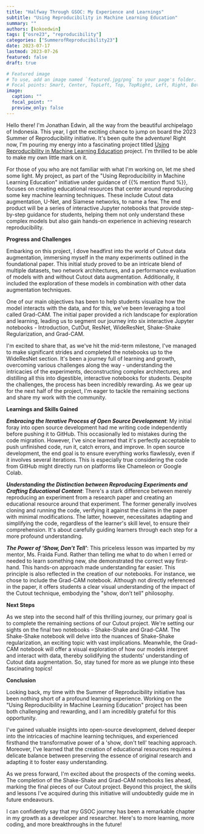 ```yaml
---
title: "Halfway Through GSOC: My Experience and Learnings"
subtitle: "Using Reproducibility in Machine Learning Education"
summary: ""
authors: [kokoedwin]
tags: ["osre23", "reproducibility"]
categories: ["SummerofReproducibility23"]
date: 2023-07-17
lastmod: 2023-07-26
featured: false
draft: true

# Featured image
# To use, add an image named `featured.jpg/png` to your page's folder.
# Focal points: Smart, Center, TopLeft, Top, TopRight, Left, Right, BottomLeft, Bottom, BottomRight.
image:
  caption: ""
  focal_point: ""
  preview_only: false
---
```


Hello there! I'm Jonathan Edwin, all the way from the beautiful archipelago of Indonesia. This year, I got the exciting chance to jump on board the 2023 Summer of Reproducibility initiative. It's been quite the adventure! Right now, I'm pouring my energy into a fascinating project titled [Using Reproducibility in Machine Learning Education](/project/osre23/nyu/eduml) project. I'm thrilled to be able to make my own little mark on it.

For those of you who are not familiar with what I'm working on, let me shed some light. My project, as part of the "Using Reproducibility in Machine Learning Education" initiative under guidance of {{% mention ffund %}}, focuses on creating educational resources that center around reproducing some key machine learning techniques. These include Cutout data augmentation, U-Net, and Siamese networks, to name a few. The end product will be a series of interactive Jupyter notebooks that provide step-by-step guidance for students, helping them not only understand these complex models but also gain hands-on experience in achieving research reproducibility. 

**Progress and Challenges**

Embarking on this project, I dove headfirst into the world of Cutout data augmentation, immersing myself in the many experiments outlined in the foundational paper. This initial study proved to be an intricate blend of multiple datasets, two network architectures, and a performance evaluation of models with and without Cutout data augmentation. Additionally, it included the exploration of these models in combination with other data augmentation techniques.

One of our main objectives has been to help students visualize how the model interacts with the data, and for this, we've been leveraging a tool called Grad-CAM. The initial paper provided a rich landscape for exploration and learning, leading us to segment our journey into six interactive Jupyter notebooks - Introduction, CutOut, ResNet, WideResNet, Shake-Shake Regularization, and Grad-CAM.

I'm excited to share that, as we've hit the mid-term milestone, I've managed to make significant strides and completed the notebooks up to the WideResNet section. It's been a journey full of learning and growth, overcoming various challenges along the way - understanding the intricacies of the experiments, deconstructing complex architectures, and distilling all this into digestible, interactive notebooks for students. Despite the challenges, the process has been incredibly rewarding. As we gear up for the next half of the project, I'm eager to tackle the remaining sections and share my work with the community.

**Learnings and Skills Gained**

***Embracing the Iterative Process of Open Source Development***: My initial foray into open source development had me writing code independently before pushing it to GitHub. This occasionally led to mistakes during the code migration. However, I've since learned that it's perfectly acceptable to push unfinished code, run it, catch errors, and improve. In open source development, the end goal is to ensure everything works flawlessly, even if it involves several iterations. This is especially true considering the code from GitHub might directly run on platforms like Chameleon or Google Colab.

***Understanding the Distinction between Reproducing Experiments and Crafting Educational Content***: There's a stark difference between merely reproducing an experiment from a research paper and creating an educational resource around that experiment. The former generally involves cloning and running the code, verifying it against the claims in the paper with minimal modifications. The latter, however, necessitates adapting and simplifying the code, regardless of the learner's skill level, to ensure their comprehension. It's about carefully guiding learners through each step for a more profound understanding.

***The Power of 'Show, Don’t Tell'***: This priceless lesson was imparted by my mentor, Ms. Fraida Fund. Rather than telling me what to do when I erred or needed to learn something new, she demonstrated the correct way first-hand. This hands-on approach made understanding far easier. This principle is also reflected in the creation of our notebooks. For instance, we chose to include the Grad-CAM notebook. Although not directly referenced in the paper, it offers students a clear visual understanding of the impact of the Cutout technique, embodying the "show, don’t tell" philosophy.

**Next Steps**

As we step into the second half of this thrilling journey, our primary goal is to complete the remaining sections of our Cutout project. We're setting our sights on the final two notebooks - Shake-Shake and Grad-CAM. The Shake-Shake notebook will delve into the nuances of Shake-Shake regularization, an exciting topic with vast implications. Meanwhile, the Grad-CAM notebook will offer a visual exploration of how our models interpret and interact with data, thereby solidifying the students' understanding of Cutout data augmentation. So, stay tuned for more as we plunge into these fascinating topics!

**Conclusion**

Looking back, my time with the Summer of Reproducibility initiative has been nothing short of a profound learning experience. Working on the "Using Reproducibility in Machine Learning Education" project has been both challenging and rewarding, and I am incredibly grateful for this opportunity.

I've gained valuable insights into open-source development, delved deeper into the intricacies of machine learning techniques, and experienced firsthand the transformative power of a 'show, don't tell' teaching approach. Moreover, I've learned that the creation of educational resources requires a delicate balance between preserving the essence of original research and adapting it to foster easy understanding.

As we press forward, I'm excited about the prospects of the coming weeks. The completion of the Shake-Shake and Grad-CAM notebooks lies ahead, marking the final pieces of our Cutout project. Beyond this project, the skills and lessons I've acquired during this initiative will undoubtedly guide me in future endeavours.

I can confidently say that my GSOC journey has been a remarkable chapter in my growth as a developer and researcher. Here's to more learning, more coding, and more breakthroughs in the future!








